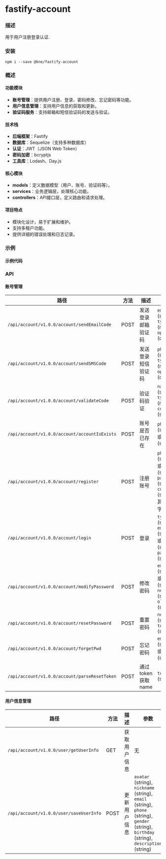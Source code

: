 
# fastify-account


### 描述

用于用户注册登录认证.


### 安装

```shell
npm i --save @kne/fastify-account
```


### 概述

#### 功能模块
- **账号管理**：提供用户注册、登录、密码修改、忘记密码等功能。
- **用户信息管理**：支持用户信息的获取和更新。
- **验证码服务**：支持邮箱和短信验证码的发送与验证。

#### 技术栈
- **后端框架**：Fastify
- **数据库**：Sequelize（支持多种数据库）
- **认证**：JWT（JSON Web Token）
- **密码加密**：bcryptjs
- **工具库**：Lodash、Day.js

#### 核心模块
- **models**：定义数据模型（用户、账号、验证码等）。
- **services**：业务逻辑层，处理核心功能。
- **controllers**：API接口层，定义路由和请求处理。

#### 项目特点
- 模块化设计，易于扩展和维护。
- 支持多租户功能。
- 提供详细的错误处理和日志记录。

### 示例

#### 示例代码



### API

#### 账号管理

| 路径 | 方法 | 描述 | 参数 |
|------|------|------|------|
| `/api/account/v1.0.0/account/sendEmailCode` | POST | 发送登录邮箱验证码 | `email` (string), `type` (number), `options` (object) |
| `/api/account/v1.0.0/account/sendSMSCode` | POST | 发送登录短信验证码 | `phone` (string), `type` (number), `options` (object) |
| `/api/account/v1.0.0/account/validateCode` | POST | 验证码验证 | `name` (string), `type` (number), `code` (string) |
| `/api/account/v1.0.0/account/accountIsExists` | POST | 账号是否已存在 | `phone` (string) 或 `email` (string) |
| `/api/account/v1.0.0/account/register` | POST | 注册账号 | `phone` (string) 或 `email` (string), `password` (string), `code` (string), 其他可选字段 |
| `/api/account/v1.0.0/account/login` | POST | 登录 | `type` (string), `email` (string) 或 `phone` (string), `password` (string) |
| `/api/account/v1.0.0/account/modifyPassword` | POST | 修改密码 | `email` (string) 或 `phone` (string), `newPwd` (string), `oldPwd` (string) |
| `/api/account/v1.0.0/account/resetPassword` | POST | 重置密码 | `newPwd` (string), `token` (string) |
| `/api/account/v1.0.0/account/forgetPwd` | POST | 忘记密码 | `email` (string) 或 `phone` (string) |
| `/api/account/v1.0.0/account/parseResetToken` | POST | 通过token获取name | `token` (string) |

#### 用户信息管理

| 路径 | 方法 | 描述 | 参数 |
|------|------|------|------|
| `/api/account/v1.0.0/user/getUserInfo` | GET | 获取用户信息 | 无 |
| `/api/account/v1.0.0/user/saveUserInfo` | POST | 更新用户信息 | `avatar` (string), `nickname` (string), `email` (string), `phone` (string), `gender` (string), `birthday` (string), `description` (string) |
